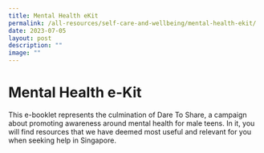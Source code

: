 ```yaml
---
title: Mental Health eKit
permalink: /all-resources/self-care-and-wellbeing/mental-health-ekit/
date: 2023-07-05
layout: post
description: ""
image: ""
---
```

# Mental Health e-Kit
This e-booklet represents the culmination of Dare To Share, a campaign about promoting awareness around mental health for male teens. In it, you will find resources that we have deemed most useful and relevant for you when seeking help in Singapore.

